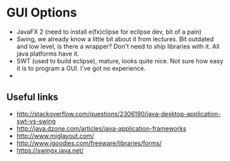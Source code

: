 # GUI Options

* JavaFX 2 (need to install e(fx)clipse for eclipse dev, bit of a pain)
* Swing, we already know  a little bit about it from lectures. Bit outdated and
  low level, is there a wrapper? Don't need to ship libraries with it. All java
  platforms have it.
* SWT (used to build eclipse), mature, looks quite nice. Not sure how easy it is
  to program a GUI. I've got no experience.
* 

## Useful links
* http://stackoverflow.com/questions/2306190/java-desktop-application-swt-vs-swing
* http://java.dzone.com/articles/java-application-frameworks
* http://www.miglayout.com/
* http://www.jgoodies.com/freeware/libraries/forms/
* https://swingx.java.net/
